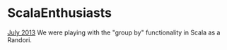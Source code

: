 ScalaEnthusiasts
================

[July 2013](https://github.com/tflander/ScalaEnthusiasts/tree/master/src/test/scala/july2013) We were playing with the "group by" functionality in Scala as a Randori.
